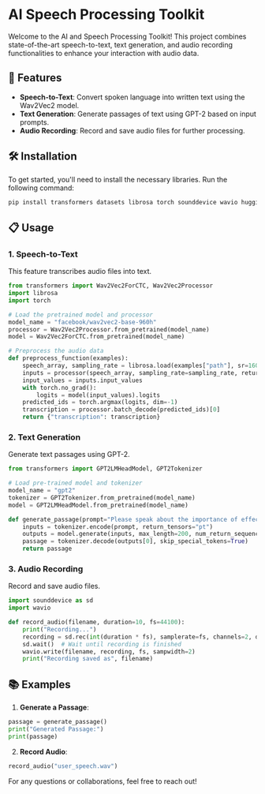 # AI Speech Processing Toolkit

Welcome to the AI and Speech Processing Toolkit! This project combines state-of-the-art speech-to-text, text generation, and audio recording functionalities to enhance your interaction with audio data.

## 🚀 Features

- **Speech-to-Text**: Convert spoken language into written text using the Wav2Vec2 model.
- **Text Generation**: Generate passages of text using GPT-2 based on input prompts.
- **Audio Recording**: Record and save audio files for further processing.

## 🛠️ Installation

To get started, you'll need to install the necessary libraries. Run the following command:

```bash
pip install transformers datasets librosa torch sounddevice wavio huggingface_hub
```

## 📋 Usage

### 1. Speech-to-Text

This feature transcribes audio files into text. 

```python
from transformers import Wav2Vec2ForCTC, Wav2Vec2Processor
import librosa
import torch

# Load the pretrained model and processor
model_name = "facebook/wav2vec2-base-960h"
processor = Wav2Vec2Processor.from_pretrained(model_name)
model = Wav2Vec2ForCTC.from_pretrained(model_name)

# Preprocess the audio data
def preprocess_function(examples):
    speech_array, sampling_rate = librosa.load(examples["path"], sr=16000)
    inputs = processor(speech_array, sampling_rate=sampling_rate, return_tensors="pt", padding=True)
    input_values = inputs.input_values
    with torch.no_grad():
        logits = model(input_values).logits
    predicted_ids = torch.argmax(logits, dim=-1)
    transcription = processor.batch_decode(predicted_ids)[0]
    return {"transcription": transcription}
```

### 2. Text Generation

Generate text passages using GPT-2.

```python
from transformers import GPT2LMHeadModel, GPT2Tokenizer

# Load pre-trained model and tokenizer
model_name = "gpt2"
tokenizer = GPT2Tokenizer.from_pretrained(model_name)
model = GPT2LMHeadModel.from_pretrained(model_name)

def generate_passage(prompt="Please speak about the importance of effective communication."):
    inputs = tokenizer.encode(prompt, return_tensors="pt")
    outputs = model.generate(inputs, max_length=200, num_return_sequences=1, no_repeat_ngram_size=2)
    passage = tokenizer.decode(outputs[0], skip_special_tokens=True)
    return passage
```

### 3. Audio Recording

Record and save audio files.

```python
import sounddevice as sd
import wavio

def record_audio(filename, duration=10, fs=44100):
    print("Recording...")
    recording = sd.rec(int(duration * fs), samplerate=fs, channels=2, dtype='int16')
    sd.wait()  # Wait until recording is finished
    wavio.write(filename, recording, fs, sampwidth=2)
    print("Recording saved as", filename)
```

## 📚 Examples

1. **Generate a Passage**:

```python
passage = generate_passage()
print("Generated Passage:")
print(passage)
```

2. **Record Audio**:

```python
record_audio("user_speech.wav")
```



For any questions or collaborations, feel free to reach out!

